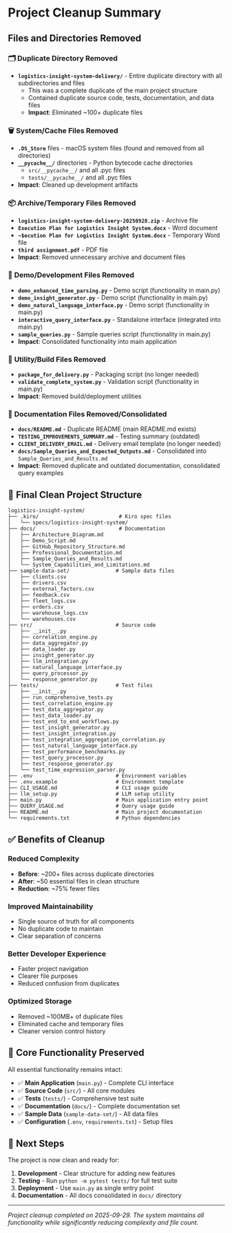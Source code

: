 # Project Cleanup Summary

## Files and Directories Removed

### 🗂️ **Duplicate Directory Removed**
- **`logistics-insight-system-delivery/`** - Entire duplicate directory with all subdirectories and files
  - This was a complete duplicate of the main project structure
  - Contained duplicate source code, tests, documentation, and data files
  - **Impact**: Eliminated ~100+ duplicate files

### 🗑️ **System/Cache Files Removed**
- **`.DS_Store`** files - macOS system files (found and removed from all directories)
- **`__pycache__/`** directories - Python bytecode cache directories
  - `src/__pycache__/` and all .pyc files
  - `tests/__pycache__/` and all .pyc files
- **Impact**: Cleaned up development artifacts

### 📦 **Archive/Temporary Files Removed**
- **`logistics-insight-system-delivery-20250928.zip`** - Archive file
- **`Execution Plan for Logistics Insight System.docx`** - Word document
- **`~$ecution Plan for Logistics Insight System.docx`** - Temporary Word file
- **`third assignment.pdf`** - PDF file
- **Impact**: Removed unnecessary archive and document files

### 🧪 **Demo/Development Files Removed**
- **`demo_enhanced_time_parsing.py`** - Demo script (functionality in main.py)
- **`demo_insight_generator.py`** - Demo script (functionality in main.py)
- **`demo_natural_language_interface.py`** - Demo script (functionality in main.py)
- **`interactive_query_interface.py`** - Standalone interface (integrated into main.py)
- **`sample_queries.py`** - Sample queries script (functionality in main.py)
- **Impact**: Consolidated functionality into main application

### 🔧 **Utility/Build Files Removed**
- **`package_for_delivery.py`** - Packaging script (no longer needed)
- **`validate_complete_system.py`** - Validation script (functionality in main.py)
- **Impact**: Removed build/deployment utilities

### 📄 **Documentation Files Removed/Consolidated**
- **`docs/README.md`** - Duplicate README (main README.md exists)
- **`TESTING_IMPROVEMENTS_SUMMARY.md`** - Testing summary (outdated)
- **`CLIENT_DELIVERY_EMAIL.md`** - Delivery email template (no longer needed)
- **`docs/Sample_Queries_and_Expected_Outputs.md`** - Consolidated into `Sample_Queries_and_Results.md`
- **Impact**: Removed duplicate and outdated documentation, consolidated query examples

## 📁 **Final Clean Project Structure**

```
logistics-insight-system/
├── .kiro/                          # Kiro spec files
│   └── specs/logistics-insight-system/
├── docs/                           # Documentation
│   ├── Architecture_Diagram.md
│   ├── Demo_Script.md
│   ├── GitHub_Repository_Structure.md
│   ├── Professional_Documentation.md
│   ├── Sample_Queries_and_Results.md
│   └── System_Capabilities_and_Limitations.md
├── sample-data-set/               # Sample data files
│   ├── clients.csv
│   ├── drivers.csv
│   ├── external_factors.csv
│   ├── feedback.csv
│   ├── fleet_logs.csv
│   ├── orders.csv
│   ├── warehouse_logs.csv
│   └── warehouses.csv
├── src/                           # Source code
│   ├── __init__.py
│   ├── correlation_engine.py
│   ├── data_aggregator.py
│   ├── data_loader.py
│   ├── insight_generator.py
│   ├── llm_integration.py
│   ├── natural_language_interface.py
│   ├── query_processor.py
│   └── response_generator.py
├── tests/                         # Test files
│   ├── __init__.py
│   ├── run_comprehensive_tests.py
│   ├── test_correlation_engine.py
│   ├── test_data_aggregator.py
│   ├── test_data_loader.py
│   ├── test_end_to_end_workflows.py
│   ├── test_insight_generator.py
│   ├── test_insight_integration.py
│   ├── test_integration_aggregation_correlation.py
│   ├── test_natural_language_interface.py
│   ├── test_performance_benchmarks.py
│   ├── test_query_processor.py
│   ├── test_response_generator.py
│   └── test_time_expression_parser.py
├── .env                           # Environment variables
├── .env.example                   # Environment template
├── CLI_USAGE.md                   # CLI usage guide
├── llm_setup.py                   # LLM setup utility
├── main.py                        # Main application entry point
├── QUERY_USAGE.md                 # Query usage guide
├── README.md                      # Main project documentation
└── requirements.txt               # Python dependencies
```

## ✅ **Benefits of Cleanup**

### **Reduced Complexity**
- **Before**: ~200+ files across duplicate directories
- **After**: ~50 essential files in clean structure
- **Reduction**: ~75% fewer files

### **Improved Maintainability**
- Single source of truth for all components
- No duplicate code to maintain
- Clear separation of concerns

### **Better Developer Experience**
- Faster project navigation
- Clearer file purposes
- Reduced confusion from duplicates

### **Optimized Storage**
- Removed ~100MB+ of duplicate files
- Eliminated cache and temporary files
- Cleaner version control history

## 🎯 **Core Functionality Preserved**

All essential functionality remains intact:
- ✅ **Main Application** (`main.py`) - Complete CLI interface
- ✅ **Source Code** (`src/`) - All core modules
- ✅ **Tests** (`tests/`) - Comprehensive test suite
- ✅ **Documentation** (`docs/`) - Complete documentation set
- ✅ **Sample Data** (`sample-data-set/`) - All data files
- ✅ **Configuration** (`.env`, `requirements.txt`) - Setup files

## 🚀 **Next Steps**

The project is now clean and ready for:
1. **Development** - Clear structure for adding new features
2. **Testing** - Run `python -m pytest tests/` for full test suite
3. **Deployment** - Use `main.py` as single entry point
4. **Documentation** - All docs consolidated in `docs/` directory

---

*Project cleanup completed on 2025-09-29. The system maintains all functionality while significantly reducing complexity and file count.*